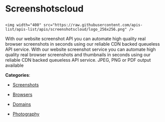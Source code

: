 # Screenshotscloud<p align="center">
    <img width="400" src="https://raw.githubusercontent.com/apis-list/apis-list/apis/screenshotscloud/logo_256x256.png" />
</p>

With our website screenshot API you can automate high quality real browser screenshots in seconds using our reliable CDN backed queueless API service. With our website screenshot service you can automate high quality real browser screenshots and thumbnails in seconds using our reliable CDN backed queueless API service.  JPEG, PNG or PDF output available

**Categories**:

- [Screenshots](https://github/apis-list/apis-list#screenshots)

- [Browsers](https://github/apis-list/apis-list#browsers)

- [Domains](https://github/apis-list/apis-list#domains)

- [Photography](https://github/apis-list/apis-list#photography)





